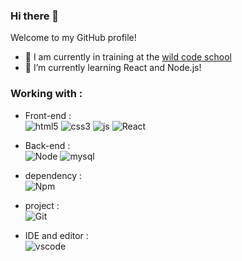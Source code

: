 ### Hi there 👋

Welcome to my GitHub profile!

- 🔭 I am currently in training at the [wild code school](https://www.wildcodeschool.com/)
- 🌱 I’m currently learning React and Node.js!


### Working with :

- Front-end :  
![html5](https://img.shields.io/badge/-HTML5-black?style=plastic&logo=html5)
![css3](https://img.shields.io/badge/-CSS3-black?style=plastic&logo=css3)
![js](https://img.shields.io/badge/-JAVASCRIPT-black?style=plastic&logo=javascript)
![React](https://img.shields.io/badge/-REACT-black?style=plastic&logo=react)

- Back-end :  
![Node](https://img.shields.io/badge/-Node-black?style=plastic&logo=node.js)
![mysql](https://img.shields.io/badge/-MySQL-black?style=plastic&logo=mysql)

- dependency :   
![Npm](https://img.shields.io/badge/-NPM-black?style=plastic&logo=npm)

- project :  
![Git](https://img.shields.io/badge/-Git-black?style=plastic&logo=git)

- IDE and editor :  
![vscode](https://img.shields.io/badge/-VS%20Code-black?style=plastic&logo=visual-studio-code) 

<!--
**loicbdev/loicbdev** is a ✨ _special_ ✨ repository because its `README.md` (this file) appears on your GitHub profile.

Here are some ideas to get you started:

- 🔭 I’m currently working with 
- 🌱 I’m currently learning React and Node.js
- 👯 I’m looking to collaborate on ...
- 🤔 I’m looking for help with ...
- 💬 Ask me about ...
- 📫 How to reach me: ...
- 😄 Pronouns: ...
- ⚡ Fun fact: ...
-->
